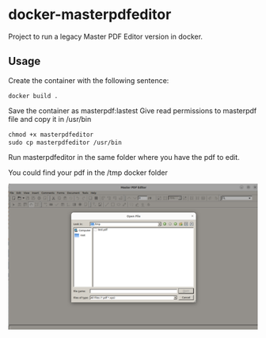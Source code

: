 # docker-masterpdfeditor
Project to run a legacy Master PDF Editor version in docker.

## Usage

Create the container with the following sentence:

    docker build .


Save the container as masterpdf:lastest
Give read permissions to masterpdf file and copy it in /usr/bin

    chmod +x masterpdfeditor
    sudo cp masterpdfeditor /usr/bin

Run masterpdfeditor in the same folder where you have the pdf to edit.

You could find your pdf in the /tmp docker folder 

![enter image description here](https://raw.githubusercontent.com/dragonxtek/docker-masterpdfeditor/master/screenshot.png)

